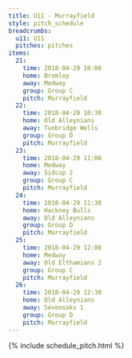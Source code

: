 ```yaml
---
title: U11 - Murrayfield
style: pitch_schedule
breadcrumbs:
  u11: U11
  pitches: pitches
items:
  21:
    time: 2018-04-29 10:00
    home: Bromley
    away: Medway
    group: Group C
    pitch: Murrayfield
  22:
    time: 2018-04-29 10:30
    home: Old Alleynians
    away: Tunbridge Wells
    group: Group D
    pitch: Murrayfield
  23:
    time: 2018-04-29 11:00
    home: Medway
    away: Sidcup 2
    group: Group C
    pitch: Murrayfield
  24:
    time: 2018-04-29 11:30
    home: Hackney Bulls
    away: Old Alleynians
    group: Group D
    pitch: Murrayfield
  25:
    time: 2018-04-29 12:00
    home: Medway
    away: Old Elthamians 2
    group: Group C
    pitch: Murrayfield
  26:
    time: 2018-04-29 12:30
    home: Old Alleynians
    away: Sevenoaks 1
    group: Group D
    pitch: Murrayfield
---
```


{% include schedule_pitch.html %}
